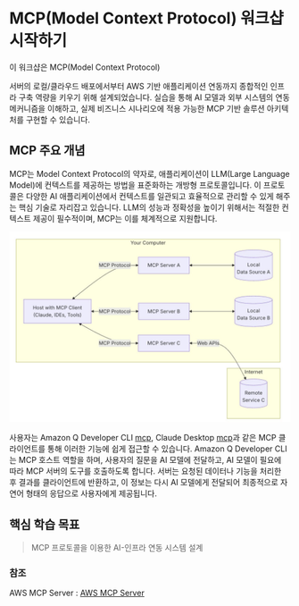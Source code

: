 # MCP(Model Context Protocol) 워크샵 시작하기

이 워크샵은 MCP(Model Context Protocol) 

서버의 로컬/클라우드 배포에서부터 AWS 기반 애플리케이션 연동까지 종합적인 인프라 구축 역량을 키우기 위해 설계되었습니다. 실습을 통해 AI 모델과 외부 시스템의 연동 메커니즘을 이해하고, 실제 비즈니스 시나리오에 적용 가능한 MCP 기반 솔루션 아키텍처를 구현할 수 있습니다.

## MCP 주요 개념

MCP는 Model Context Protocol의 약자로, 애플리케이션이 LLM(Large Language Model)에 컨텍스트를 제공하는 방법을 표준화하는 개방형 프로토콜입니다. 이 프로토콜은 다양한 AI 애플리케이션에서 컨텍스트를 일관되고 효율적으로 관리할 수 있게 해주는 핵심 기술로 자리잡고 있습니다. LLM의 성능과 정확성을 높이기 위해서는 적절한 컨텍스트 제공이 필수적이며, MCP는 이를 체계적으로 지원합니다.

![mcp](https://github.com/noenemy/q-cli-mcp/blob/main/03.mcp-server/images/mcp.jpg)

사용자는 Amazon Q Developer CLI [mcp](https://docs.aws.amazon.com/ko_kr/amazonq/latest/qdeveloper-ug/command-line.html), Claude Desktop [mcp](https://claude.ai/download)과 같은 MCP 클라이언트를 통해 이러한 기능에 쉽게 접근할 수 있습니다. Amazon Q Developer CLI는 MCP 호스트 역할을 하며, 사용자의 질문을 AI 모델에 전달하고, AI 모델이 필요에 따라 MCP 서버의 도구를 호출하도록 합니다. 서버는 요청된 데이터나 기능을 처리한 후 결과를 클라이언트에 반환하고, 이 정보는 다시 AI 모델에게 전달되어 최종적으로 자연어 형태의 응답으로 사용자에게 제공됩니다.

## 핵심 학습 목표
> MCP 프로토콜을 이용한 AI-인프라 연동 시스템 설계

### 참조
AWS MCP Server : [AWS MCP Server](https://github.com/noenemy/q-cli-mcp/blob/main/03.mcp-server/AWS-MCP-Server.MD)

